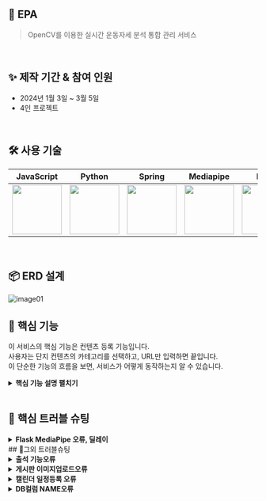 ## 📝 EPA
> OpenCV를 이용한 실시간 운동자세 분석 통합 관리 서비스 


</br>

## ✨ 제작 기간 & 참여 인원
- 2024년 1월 3일 ~ 3월 5일
- 4인 프로젝트

</br>

## 🛠 사용 기술

| JavaScript | Python |  Spring  |  Mediapipe   | Falsk |
| :--------: | :--------: | :------: | :-----: | :-----: |
|  <img src="https://github.com/n0hack/readme-template/assets/151595284/cba04890-eae7-4dce-8769-d4130c0b56cb.png" width="100" height="100"/> |    <img src="https://github.com/n0hack/readme-template/assets/151595284/76433d79-57d7-4626-b32b-8323d551ae1b" width="100" height="100"/>     | <img src="https://github.com/n0hack/readme-template/assets/151595284/72f17840-9db3-489d-b895-b62dcedf7149" width="100" height="100"/>| <img src="https://github.com/n0hack/readme-template/assets/151595284/54b5b452-7ff5-46a6-ab4b-cb02eed2c0fe" width="100" height="100"/> | <img src="https://github.com/n0hack/readme-template/assets/151595284/93032b6f-05f2-43e7-8544-58981c7f8dde" width="100" height="100"/> |

</br>

## 📦 ERD 설계
![image01](https://github.com/SMHRD-2021-KDT-BigData-19/EPA/assets/151595284/14a664da-2943-437e-ac78-d707920a9368)


## 🔎 핵심 기능
이 서비스의 핵심 기능은 컨텐츠 등록 기능입니다.  
사용자는 단지 컨텐츠의 카테고리를 선택하고, URL만 입력하면 끝입니다.  
이 단순한 기능의 흐름을 보면, 서비스가 어떻게 동작하는지 알 수 있습니다.  

<details>
<summary><b>핵심 기능 설명 펼치기</b></summary>
<div markdown="1">

### 1️⃣  전체 흐름


### 2️⃣  사용자 요청



### 3️⃣



### 4️⃣ 



### 5️⃣ 

</div>
</details>

</br>

## 🌟 핵심 트러블 슈팅
<details>
  <summary><b>Flask MediaPipe 오류, 딜레이</b></summary>
<div markdown="1">

Spring의 web cam에서 이미지 형태로 flask로 전송을 하여 실시간 MediaPipe가 적용된 화면을 출력하고자 하였으나  MediaPipe가 적용되지 않는 현상이 발생하였고, MediaPipe가 적용된 이미지를 저장하여 출력한 결과 매우 심한 딜레이가 발생함
![flask 딜레이](https://github.com/SMHRD-2021-KDT-BigData-19/EPA/assets/151595343/6ec100cc-bfd3-457d-8363-895c8f3bd7b3)
=> 웹소켓을 통해 Web cam에서 이미지 데이터를 flask로 전송하여 flask에서 MediaPipe가 적용된 이미지 데이터를 바로 JSP 파일로 전송하여 딜레이를 줄일 수 있었음
<br>

</div>
</details>
## 📍그외 트러블슈팅

<details>
  <summary><b>출석 기능오류</b></summary>
<div markdown="1">

하루에 단 한번만 출석이 가능하게 구현하고자 하였으나
출석일수가 버튼을 누르면 계속 증가하거나 증가되지 않는 문제가 있었음 
![error](https://github.com/n0hack/readme-template/assets/151595284/0b448dfa-9a9d-4692-bcd9-d32deec22d24)
=> 회원가입 단계에서 등급 객체를 추가하여 회원가입 일자로 default 값을 지정, 출석 버튼 클릭 시 TEAR_TB에 LASTDATE를 갱신하여 이전 값과 비교해 날짜가 다른 경우에만 UPDATE 되도록 수정
<br>
![KakaoTalk_20240227_154531080](https://github.com/n0hack/readme-template/assets/151595284/d14a9197-b409-484a-b093-571b0594298b)
![tnwjd](https://github.com/n0hack/readme-template/assets/151595284/20dfff08-ae9a-4322-bbb3-84601e997425)
</div>
</details>

<details>
  <summary><b>게시판 이미지업로드오류</b></summary>
<div markdown="1">
게시판에 이미지를 업로드할 때, 이미지를 컨트롤러로 전송하기 위해 DTO를 사용했습니다. 이 DTO에는 파일 이름, 파일 경로 및 게시판 번호를 필드 생성자로 포함하여 전송했습니다. 그러나 이미지를 불러올 때 DB에서 문제가 발생했습니다.
<details>
<summary><b>기존 코드</b></summary>
<div markdown="1">

      @PostMapping("/boardInsert.do")
      public String boardInsert(Board vo, MultipartHttpServletRequest file) {
         
         // user_id, category, title, content DB에 업로드
         mapper.boardInsert(vo);
         
         
         int BD_NO = vo.getBD_NO();
         
         // 업로드한 이미지 파일을 서버에 저장 할 경로
         String uploadFolder = "C:\\image\\post\\" + BD_NO;
         
         // 이미지 파일 리스트에 저장
         List<MultipartFile> list = file.getFiles("file");
         
         // 이미지 파일 서버에 저장
         for(int i = 0; i<list.size(); i++) {
            String fileRealName = list.get(i).getOriginalFilename();
            
            
            // 폴더가 존재하지 않으면 생성
            File folder = new File(uploadFolder);
              if (!folder.exists()) {
                  folder.mkdirs();
              }
            
            File saveFile = new File(uploadFolder + "\\" + fileRealName);
            
            try {
               list.get(i).transferTo(saveFile);
            } catch (IllegalStateException e) {
               // TODO Auto-generated catch block
               e.printStackTrace();
            } catch (IOException e) {
               // TODO Auto-generated catch block
               e.printStackTrace();
            }
            
            // 게시물 이미지 DB에 저장
            // picture_id = i+1, post_id = post_id, folder = uploadFolder, file_name = fileRealName
            image Ivo = new image(fileRealName,BD_NO, uploadFolder);
            
            
            mapper.imageUp(Ivo);
            
         }
         return "redirect:/boardList.do";
      }
</div>
</details>
=> 이 문제는 필드 생성자에서 파일 번호를 함께 전송하지 않았기 때문에 발생한 것으로 확인되었습니다. 따라서 파일 번호를 함께 보내기 위해 별도의 DTO를 만들어 컨트롤러로 전송하는 방법으로 문제를 해결했습니다.
<details>
<summary><b>개선 코드</b></summary>
<div markdown="1">
	
	public imageList(int file_NO, String file, int bD_NO, String filePath) {
			super();
			this.file_NO = file_NO;
			this.file = file;
			BD_NO = bD_NO;
			this.filePath = filePath;
		}
</div>
</details>
</div>
</details>

<details>
  <summary><b>캘린더 일정등록 오류</b></summary>
<div markdown="1">
기존 Fullcalendar API를 사용하여 종료시간이 시작시간보다 작을 때 알림창을 표시하고, 그렇지 않은 경우에는 캘린더에 이벤트를 추가하도록 코드를 작성했습니다. 그러나 이렇게 해도 DB에 값이 전송되지 않는 오류가 발생했습니다. 
<details>
  <summary><b>기존 코드</b></summary>
<div markdown="1">
	
  	 select: function(arg) {
           // 모달을 표시
           $("#exampleModal").modal("show");
           var startDate = new Date(arg.start).toISOString().substring(0, 16);
           var endDate = new Date(arg.end).toISOString().substring(0, 16);
           $("#EX_ID").val('code1');
           $("#EXPL_ID").val('');
           $("#EX_SDATE").val(startDate);
           $("#EX_FDATE").val(endDate);
           $("#P_COLOR").val('pink'); // 기본 색상 설정

           
           // '추가' 버튼 클릭 이벤트 핸들러 설정
           $("#saveChanges").off("click").on("click", function() {
             var eventData = {
               title: $("#EXPL_ID").val(), // 사용자가 입력한 일정 이름
               start: $("#EX_SDATE").val(), // 사용자가 선택한 시작 시간
               end: $("#EX_FDATE").val(), // 사용자가 선택한 종료 시간
               color: $("#P_COLOR").val(), // 사용자가 선택한 배경색상
             };
             if (eventData.title && eventData.start && eventData.end) {
               if (eventData.start > eventData.end) {
                 alert("시작 시간이 종료 시간보다 늦을 수 없습니다.");
               } else {
	         title: $("#EXPL_ID").val(), 
                 start: $("#EX_SDATE").val(), 
                 end: $("#EX_FDATE").val(), 
                 color: $("#P_COLOR").val(),
                 calendar.addEvent(eventData);
               }
             } else {
	     	
               alert("비어있는 일정을 채워주세요.");
               return false;
             }
             
             
             $("#cancelButton").off("click").on("click", function() {
            	    $("#exampleModal").modal("hide"); // 모달을 숨깁니다.
            	});
              
           });
     
         },
</div>
</details>
=> 이를 해결하기 위해 else 블록에서 값을 추가하는 대신, 별도의 AJAX 요청을 추가하여 값을 받아왔습니다.
<details>
  <summary><b>개선 코드</b></summary>
<div markdown="1">
      
      $.ajax({
    	  url : "calendarRest",
    	  type : "post",
    	  success : function(data){
    		  
    		  console.log(data);
    		  
    		  for(let i = 0; i < data.length; i++){
    			  
    			  
    			  var dd = {
    		               title: data[i].expl_ID, // 사용자가 입력한 일정 이름
    		               url : "myScDelete.do?pl_BUNHO=" + data[i].pl_BUNHO,
    		               start: data[i].ex_SDATE, // 사용자가 선택한 시작 시간
    		               end: data[i].ex_FDATE, // 사용자가 선택한 종료 시간
    		               color: data[i].pn_COLOR, // 사용자가 선택한 배경색상
    		             };
    			  calendar.addEvent(dd);
    			 
    		  }
    		  
    	  }, error : function(){
    		  alert("error!");
    	  }
      });
</div>
</details>


</div>
</details>

<details>
  <summary><b>DB컬럼 NAME오류</b></summary>
<div markdown="1">
캘린더에 일정을 DB에 등록할 때 일정 이름, 일정 날짜, 운동 코드는 정상적으로 DB에 들어가지만, 일정색이 DB에 들어가지 않는 오류가 발생했습니다. 
	<br>
초기에는 일정색의 컬럼 이름을 P_NAME으로 설정했었으나, 이전에 알파벳이 두 번 들어가는 컬럼이 정상적으로 값이 들어갔다는 것을 확인하여, 컬럼 이름을 P_NAME을 PN_NAME으로 수정하였더니 문제가 해결되었습니다.
	
![스크린샷 2024-02-27 165811](https://github.com/SMHRD-2021-KDT-BigData-19/EPA/assets/151595284/30eb0bbd-8d29-4cc7-90be-d5c102699ac0)
</div>
</details>
